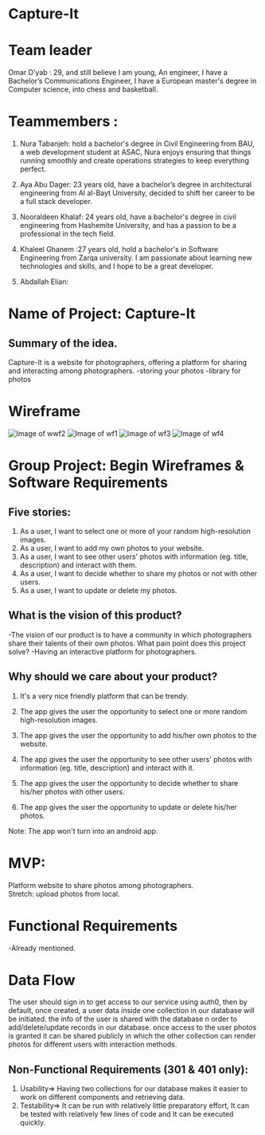 # Capture-It

# Team leader
Omar D'yab : 29, and still believe I am young, An engineer, I have a Bachelor’s Communications Engineer,  I have a European master's degree in Computer science, into chess and basketball.

# Teammembers : 
1. Nura Tabanjeh: hold a bachelor's degree in Civil Engineering from BAU, a web development student at ASAC, Nura enjoys ensuring that things running smoothly and create operations strategies to keep everything perfect.

2. Aya Abu Dager: 23 years old, have a bachelor’s degree in architectural engineering from Al al-Bayt University, decided to shift her career to be a full stack developer.

3. Nooraldeen Khalaf: 24 years old, have a bachelor's degree in civil engineering from  Hashemite University, and has a passion to be a professional in the tech field.

4. Khaleel Ghanem :27 years old, hold a bachelor's in Software Engineering from Zarqa university. 
I am passionate about learning new technologies and skills, and I hope to be a great developer.

5. Abdallah Elian:

# Name of Project: Capture-It
## Summary of the idea.
Capture-It is a website for photographers, offering a platform for sharing and interacting among photographers.
-storing your photos
-library for photos

# Wireframe 

![Image of wwf2](images/wf2.JPG)
![Image of wf1](images/wf1.JPG)
![Image of wf3](images/wf3.JPG)
![Image of wf4](images/wf4.JPG)


# Group Project: Begin Wireframes & Software Requirements

## Five stories: 
1. As a user, I want to select one or more of your random high-resolution images.
2. As a user, I want to add my own photos to your website.
3. As a user, I want to see other users' photos with information (eg. title, description) and interact with them.
4. As a user, I want to decide whether to share my photos or not with other users. 
5. As a user, I want to update or delete my photos. 

## What is the vision of this product?

-The vision of our product is to have a community in which photographers share their talents of their own photos. 
What pain point does this project solve?
-Having an interactive platform for photographers.
## Why should we care about your product?
1. It's a very nice friendly platform that can be trendy. 

2. The app gives the user the opportunity to select one or more random high-resolution images.
3. The app gives the user the opportunity to add his/her own photos to the website.
4. The app gives the user the opportunity to see other users' photos with information (eg. title, description) and interact with it.
5. The app gives the user the opportunity to decide whether to share his/her photos with other users. 
6. The app gives the user the opportunity to update or delete his/her photos. 


Note: The app won't turn into an android app. 


# MVP:
Platform website to share photos among photographers.  
Stretch: upload photos from local.


# Functional Requirements
-Already mentioned. 

# Data Flow
The user should sign in to get access to our service using auth0, then by default, once created, a user data inside one collection in our database will be initiated.
the info of the user is shared with the database n order to add/delete/update records in our database.
once access to the user photos is granted it can be shared publicly in which the other collection can render photos for different users with interaction methods.


## Non-Functional Requirements (301 & 401 only):

1. Usability=> Having two collections for our database makes it easier to work on different components and retrieving data.
2. Testability=> It can be run with relatively little preparatory effort, It can be tested with relatively few lines of code and It can be executed quickly.